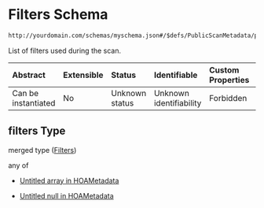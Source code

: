 # Filters Schema

```txt
http://yourdomain.com/schemas/myschema.json#/$defs/PublicScanMetadata/properties/filters
```

List of filters used during the scan.

| Abstract            | Extensible | Status         | Identifiable            | Custom Properties | Additional Properties | Access Restrictions | Defined In                                                                   |
| :------------------ | :--------- | :------------- | :---------------------- | :---------------- | :-------------------- | :------------------ | :--------------------------------------------------------------------------- |
| Can be instantiated | No         | Unknown status | Unknown identifiability | Forbidden         | Allowed               | none                | [metadata-schema.json\*](../out/metadata-schema.json "open original schema") |

## filters Type

merged type ([Filters](metadata-schema-defs-publicscanmetadata-properties-filters.md))

any of

* [Untitled array in HOAMetadata](metadata-schema-defs-publicscanmetadata-properties-filters-anyof-0.md "check type definition")

* [Untitled null in HOAMetadata](metadata-schema-defs-publicscanmetadata-properties-filters-anyof-1.md "check type definition")
